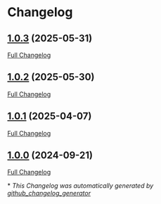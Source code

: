 # Changelog

## [1.0.3](https://github.com/GameFrameX/com.gameframex.unity.download/tree/1.0.3) (2025-05-31)

[Full Changelog](https://github.com/GameFrameX/com.gameframex.unity.download/compare/1.0.2...1.0.3)

## [1.0.2](https://github.com/GameFrameX/com.gameframex.unity.download/tree/1.0.2) (2025-05-30)

[Full Changelog](https://github.com/GameFrameX/com.gameframex.unity.download/compare/1.0.1...1.0.2)

## [1.0.1](https://github.com/GameFrameX/com.gameframex.unity.download/tree/1.0.1) (2025-04-07)

[Full Changelog](https://github.com/GameFrameX/com.gameframex.unity.download/compare/1.0.0...1.0.1)

## [1.0.0](https://github.com/GameFrameX/com.gameframex.unity.download/tree/1.0.0) (2024-09-21)

[Full Changelog](https://github.com/GameFrameX/com.gameframex.unity.download/compare/a29420f9190afa26099a60fb51a78f7aaf34b910...1.0.0)



\* *This Changelog was automatically generated by [github_changelog_generator](https://github.com/github-changelog-generator/github-changelog-generator)*
